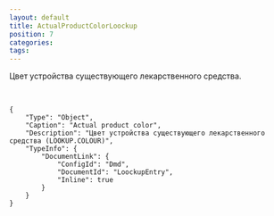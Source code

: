 ```yaml
---
layout: default
title: ActualProductColorLoockup
position: 7
categories: 
tags: 
---
```


Цвет устройства существующего лекарственного средства.

 

```
{
	"Type": "Object",
	"Caption": "Actual product color",
	"Description": "Цвет устройства существующего лекарственного средства (LOOKUP.COLOUR)",
	"TypeInfo": {
		"DocumentLink": {
			"ConfigId": "Dmd",
			"DocumentId": "LoockupEntry",
			"Inline": true
		}
	}
}
```

 

 

